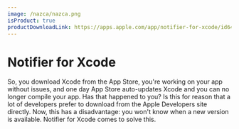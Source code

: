 ```yaml
---
image: /nazca/nazca.png
isProduct: true
productDownloadLink: https://apps.apple.com/app/notifier-for-xcode/id6463956526
---
```

# Notifier for Xcode
So, you download Xcode from the App Store, you're working on your app without issues, and one day App Store auto-updates Xcode and you can no longer compile your app. Has that happened to you? Is this for reason that a lot of developers prefer to download from the Apple Developers site directly. Now, this has a disadvantage: you won't know when a new version is available. Notifier for Xcode comes to solve this.
